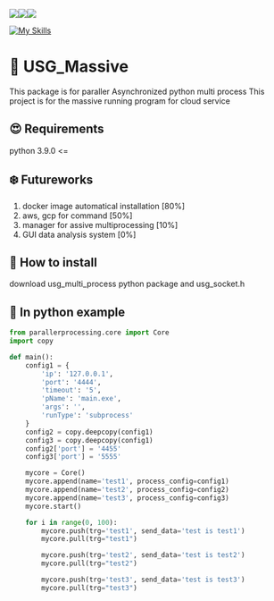 <img src="https://img.shields.io/badge/linux-FCC624?style=for-the-badge&logo=linux&logoColor=black"><img src="https://img.shields.io/badge/c++-00599C?style=for-the-badge&logo=c%2B%2B&logoColor=white"><img src="https://img.shields.io/badge/python-3776AB?style=for-the-badge&logo=python&logoColor=white"> 

[![My Skills](https://skillicons.dev/icons?i=python,cpp,linux,docker,aws,gcp)](https://skillicons.dev)

# :basketball: USG_Massive



This package is for paraller Asynchronized python multi process 
This project is for the massive running program for cloud service

## :heart_eyes: Requirements
python 3.9.0 <=

## :snowflake:  Futureworks
1. docker image automatical installation [80%] 
2. aws, gcp for command [50%]
3. manager for assive multiprocessing [10%]
4. GUI data analysis system [0%]

## :art: How to install

download usg_multi_process python package and usg_socket.h

## :saxophone: In python example 

```python
from parallerprocessing.core import Core
import copy

def main():
    config1 = {
        'ip': '127.0.0.1',
        'port': '4444',
        'timeout': '5',
        'pName': 'main.exe',
        'args': '',
        'runType': 'subprocess'
    }
    config2 = copy.deepcopy(config1)
    config3 = copy.deepcopy(config1)
    config2['port'] = '4455'
    config3['port'] = '5555'

    mycore = Core()
    mycore.append(name='test1', process_config=config1)
    mycore.append(name='test2', process_config=config2)
    mycore.append(name='test3', process_config=config3)
    mycore.start()

    for i in range(0, 100):
        mycore.push(trg='test1', send_data='test is test1')
        mycore.pull(trg="test1")

        mycore.push(trg='test2', send_data='test is test2')
        mycore.pull(trg="test2")

        mycore.push(trg='test3', send_data='test is test3')
        mycore.pull(trg="test3")
```
